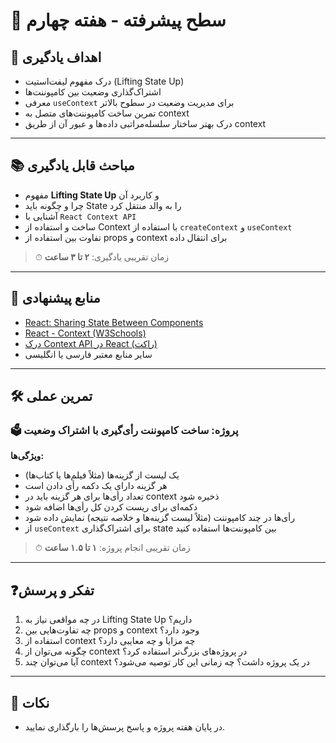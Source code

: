 # 🌟 سطح پیشرفته - هفته چهارم

## 🎯 اهداف یادگیری

- درک مفهوم لیفت‌استیت (Lifting State Up)  
- اشتراک‌گذاری وضعیت بین کامپوننت‌ها  
- معرفی `useContext` برای مدیریت وضعیت در سطوح بالاتر  
- تمرین ساخت کامپوننت‌های متصل به context  
- درک بهتر ساختار سلسله‌مراتبی داده‌ها و عبور آن از طریق context  

---

## 📚 مباحث قابل یادگیری

- مفهوم **Lifting State Up** و کاربرد آن  
- چرا و چگونه باید State را به والد منتقل کرد  
- آشنایی با `React Context API`  
- ساخت و استفاده از Context با استفاده از `createContext` و `useContext`  
- تفاوت بین استفاده از props و context برای انتقال داده  

> ⏱ زمان تقریبی یادگیری: **۲ تا ۳ ساعت**

---

## 🔗 منابع پیشنهادی

- [React: Sharing State Between Components](https://react.dev/learn/sharing-state-between-components)
- [React - Context (W3Schools)](https://www.w3schools.com/react/react_context.asp)
- [درک Context API در React (راکت)](https://roocket.ir/series/learn-react-js)
- سایر منابع معتبر فارسی یا انگلیسی

---

## 🛠 تمرین عملی

### 🗳️ پروژه: ساخت کامپوننت رأی‌گیری با اشتراک وضعیت

**ویژگی‌ها:**

- یک لیست از گزینه‌ها (مثلاً فیلم‌ها یا کتاب‌ها)  
- هر گزینه دارای یک دکمه رأی دادن است  
- تعداد رأی‌ها برای هر گزینه باید در context ذخیره شود  
- دکمه‌ای برای ریست کردن کل رأی‌ها اضافه شود  
- رأی‌ها در چند کامپوننت (مثلاً لیست گزینه‌ها و خلاصه نتیجه) نمایش داده شود  
- از `useContext` برای اشتراک‌گذاری state بین کامپوننت‌ها استفاده کنید

> ⏱ زمان تقریبی انجام پروژه: **۱ تا ۱.۵ ساعت**

---

## ❓تفکر و پرسش

1. در چه مواقعی نیاز به Lifting State Up داریم؟  
2. چه تفاوت‌هایی بین props و context وجود دارد؟  
3. استفاده از context چه مزایا و چه معایبی دارد؟  
4. چگونه می‌توان از context در پروژه‌های بزرگ‌تر استفاده کرد؟  
5. آیا می‌توان چند context در یک پروژه داشت؟ چه زمانی این کار توصیه می‌شود؟  

---

## 📝 نکات

- در پایان هفته پروژه و پاسخ پرسش‌ها را بارگذاری نمایید.
